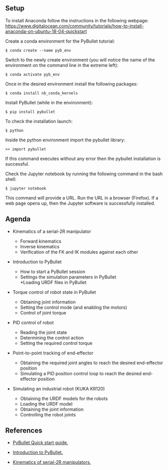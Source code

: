 ## Setup

To install Anaconda follow the instructions in the following webpage:  
https://www.digitalocean.com/community/tutorials/how-to-install-anaconda-on-ubuntu-18-04-quickstart

Create a conda environment for the PyBullet tutorial:  
```
$ conda create --name pyb_env  
```
Switch to the newly create environment (you will notice the name of the environment on the command line in the extreme left):  
```
$ conda activate pyb_env  
```

Once in the desired environment install the following packages:  
```
$ conda install nb_conda_kernels  
```

Install PyBullet (while in the environment):  
```
$ pip install pybullet  
```


To check the installation launch:  
```
$ python  
```

Inside the python environment import the pybullet library:  
```
>> import pybullet
```
If this command executes without any error then the pybullet installation is successful.  


Check the Jupyter notebook by running the following command in the bash shell:  
```
$ jupyter notebook  
```
This command will provide a URL. Run the URL in a browser (Firefox). If a web page opens up, then the Jupyter software is successfully installed.  



## Agenda 

* Kinematics of a serial-2R manipulator  
    * Forward kinematics  
    * Inverse kinematics  
    * Verification of the FK and IK modules against each other  


* Introduction to PyBullet  
    * How to start a PyBullet session  
    * Settings the simulation parameters in PyBullet  
    *Loading URDF files in PyBullet  


* Torque control of robot state in PyBullet  
    * Obtaining joint information  
    * Setting the control mode (and enabling the motors)  
    * Control of joint torque  


* PID control of robot  
    * Reading the joint state  
    * Determining the control action  
    * Setting the required control torque  


* Point-to-point tracking of end-effector  
    * Obtaining the required joint angles to reach the desired end-effector position  
    * Simulating a PID position control loop to reach the desired end-effector position  


* Simulating an industrial robot (KUKA KR120)  
    * Obtaining the URDF models for the robots  
    * Loading the URDF model  
    * Obtaining the joint information  
    * Controlling the robot joints  



## References
* [PyBullet Quick start guide.](https://usermanual.wiki/Document/pybullet20quickstart20guide.479068914/html)

* [Introduction to PyBullet.](https://alexanderfabisch.github.io/pybullet.html)

* [Kinematics of serial-2R manipulators.](https://ed.iitm.ac.in/~sandipan/files/serialkinematicsv2.pdf)


